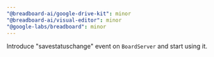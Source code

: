 ```yaml
---
"@breadboard-ai/google-drive-kit": minor
"@breadboard-ai/visual-editor": minor
"@google-labs/breadboard": minor
---
```


Introduce "savestatuschange" event on `BoardServer` and start using it.
